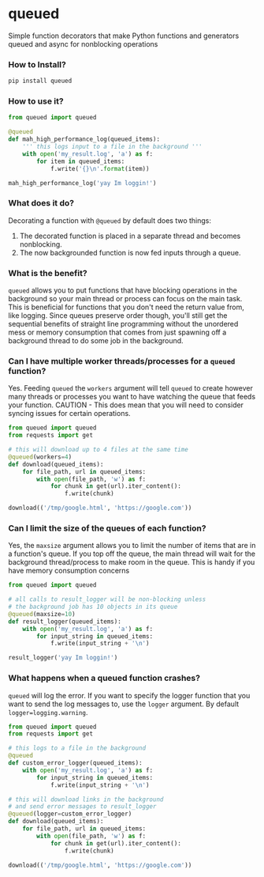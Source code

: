 # queued
Simple function decorators that make Python functions and generators queued and async for nonblocking operations

### How to Install?

```bash
pip install queued
```

### How to use it?

```python
from queued import queued

@queued
def mah_high_performance_log(queued_items):
    ''' this logs input to a file in the background '''
    with open('my_result.log', 'a') as f:
        for item in queued_items:
            f.write('{}\n'.format(item))

mah_high_performance_log('yay Im loggin!')
```

<!--

> before we add edits
>
> ### What does it do?
>
> Decorating a function with `@queued` two new things happen:
>
> 1. The decorated function in a separate thread becomes nonblocking
> 2. The function running in the background thread gains a queue.

-->

### What does it do?

Decorating a function with `@queued` by default does two things:

1. The decorated function is placed in a separate thread and becomes nonblocking.
2. The now backgrounded function is now fed inputs through a queue.

### What is the benefit?

`queued` allows you to put functions that have blocking operations in the background so your main thread or process can focus on the main task. This is beneficial for functions that you don't need the return value from, like logging. Since queues preserve order though, you'll still get the sequential benefits of straight line programming without the unordered mess or memory consumption that comes from just spawning off a background thread to do some job in the background.

### Can I have multiple worker threads/processes for a `queued` function?

Yes. Feeding `queued` the `workers` argument will tell `queued` to create however many threads or processes you want to have watching the queue that feeds your function. CAUTION - This does mean that you will need to consider syncing issues for certain operations.

```python
from queued import queued
from requests import get

# this will download up to 4 files at the same time
@queued(workers=4)
def download(queued_items):
    for file_path, url in queued_items:
        with open(file_path, 'w') as f:
            for chunk in get(url).iter_content():
                f.write(chunk)

download(('/tmp/google.html', 'https://google.com'))
```

### Can I limit the size of the queues of each function?

Yes, the `maxsize` argument allows you to limit the number of items that are in a function's queue. If you top off the queue, the main thread will wait for the background thread/process to make room in the queue. This is handy if you have memory consumption concerns

```python
from queued import queued

# all calls to result_logger will be non-blocking unless
# the background job has 10 objects in its queue
@queued(maxsize=10)
def result_logger(queued_items):
    with open('my_result.log', 'a') as f:
        for input_string in queued_items:
            f.write(input_string + '\n')

result_logger('yay Im loggin!')
```

### What happens when a queued function crashes?

`queued` will log the error. If you want to specify the logger function that you want to send the log messages to, use the `logger` argument. By default `logger=logging.warning`.

```python
from queued import queued
from requests import get

# this logs to a file in the background
@queued
def custom_error_logger(queued_items):
    with open('my_result.log', 'a') as f:
        for input_string in queued_items:
            f.write(input_string + '\n')

# this will download links in the background
# and send error messages to result_logger
@queued(logger=custom_error_logger)
def download(queued_items):
    for file_path, url in queued_items:
        with open(file_path, 'w') as f:
            for chunk in get(url).iter_content():
                f.write(chunk)

download(('/tmp/google.html', 'https://google.com'))
```

<!--
### Can I control the consumption rate of the queues to make the function work in batches?

Yes, but I'm bored writing documentation.
-->
